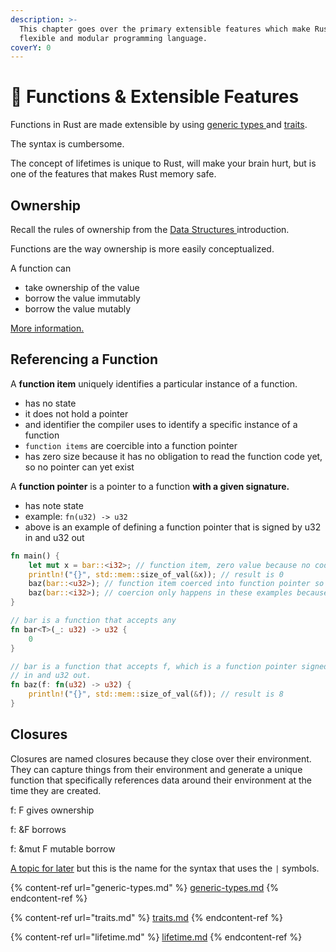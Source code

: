 ```yaml
---
description: >-
  This chapter goes over the primary extensible features which make Rust a
  flexible and modular programming language.
coverY: 0
---
```


# 💪 Functions & Extensible Features

Functions in Rust are made extensible by using [generic types ](generic-types.md)and [traits](traits.md).

The syntax is cumbersome.

The concept of lifetimes is unique to Rust, will make your brain hurt, but is one of the features that makes Rust memory safe.

## Ownership

Recall the rules of ownership from the [Data Structures ](../data-structures/#ownership)introduction.

Functions are the way ownership is more easily conceptualized.

A function can

* take ownership of the value
* borrow the value immutably
* borrow the value mutably

[More information.](https://doc.rust-lang.org/book/ch04-01-what-is-ownership.html#ownership-and-functions)

## Referencing a Function

A **function item** uniquely identifies a particular instance of a function.

* has no state
* it does not hold a pointer
* and identifier the compiler uses to identify a specific instance of a function
* `function items` are coercible into  a function pointer
* has zero size because it has no obligation to read the function code yet, so no pointer can yet exist

A **function pointer** is a pointer to a function **with a given signature.**&#x20;

* has note state
* example: `fn(u32) -> u32`
* above is an example of defining a function pointer that is signed by u32 in and u32 out

```rust
fn main() {
    let mut x = bar::<i32>; // function item, zero value because no code is required to be generated
    println!("{}", std::mem::size_of_val(&x)); // result is 0
    baz(bar::<u32>); // function item coerced into function pointer so that the function can be called thereby giving it a pointer
    baz(bar::<i32>); // coercion only happens in these examples because the `bar` matches the required type.
}

// bar is a function that accepts any
fn bar<T>(_: u32) -> u32 {
    0
}

// bar is a function that accepts f, which is a function pointer signed by u32
// in and u32 out.
fn baz(f: fn(u32) -> u32) {
    println!("{}", std::mem::size_of_val(&f)); // result is 8
}

```

## Closures

Closures are named closures because they close over their environment. They can capture things from their environment and generate a unique function that specifically references data around their environment at the time they are created.

f: F gives ownership

f: \&F borrows

f: \&mut F mutable borrow



[A topic for later](../../advanced/functional-language-features/closures.md) but this is the name for the syntax that uses the `|` symbols.&#x20;



{% content-ref url="generic-types.md" %}
[generic-types.md](generic-types.md)
{% endcontent-ref %}

{% content-ref url="traits.md" %}
[traits.md](traits.md)
{% endcontent-ref %}

{% content-ref url="lifetime.md" %}
[lifetime.md](lifetime.md)
{% endcontent-ref %}
